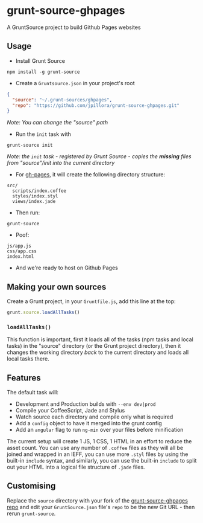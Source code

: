 grunt-source-ghpages
====================

A GruntSource project to build Github Pages websites

## Usage

* Install Grunt Source

``` shell
npm install -g grunt-source
```

* Create a `Gruntsource.json` in your project's root

``` json
{
  "source": "~/.grunt-sources/ghpages",
  "repo": "https://github.com/jpillora/grunt-source-ghpages.git"
}
```
*Note: You can change the "source" path*

* Run the `init` task with

``` shell
grunt-source init
```
*Note: the `init` task - registered by Grunt Source - copies the **missing** files from "source"/init into the current directory*

* For [gh-pages](https://github.com/jpillora/grunt-source-ghpages/tree/master/init), it will create the following directory structure:

``` shell
src/
  scripts/index.coffee
  styles/index.styl
  views/index.jade
```

* Then run:

``` shell
grunt-source
```

* Poof:

``` shell
js/app.js
css/app.css
index.html
```

* And we're ready to host on Github Pages

## Making your own sources

Create a Grunt project, in your `Gruntfile.js`, add this line at the top:

``` javascript
grunt.source.loadAllTasks()
```

### `loadAllTasks()`

This function is important, first it loads all of the tasks (npm tasks and local tasks) in the "source" directory (or the Grunt project directory), then it changes the working directory *back* to the current directory and loads all local tasks there. 

## Features

The default task will:

* Development and Production builds with `--env dev|prod`
* Compile your CoffeeScript, Jade and Stylus
* Watch source each directory and compile only what is required
* Add a `config` object to have it merged into the grunt config
* Add an `angular` flag to run `ng-min` over your files before minification 

The current setup will create 1 JS, 1 CSS, 1 HTML in an effort to reduce the asset count. You can use any number of `.coffee` files as they will all be joined and wrapped in an IEFF, you can use more `.styl` files by using the built-in `include` syntax, and similarly, you can use the built-in `include` to split out your HTML into a logical file structure of `.jade` files.

## Customising

Replace the `source` directory with your fork of the
[grunt-source-ghpages repo](https://github.com/jpillora/grunt-source-ghpages) and
edit your `GruntSource.json` file's `repo` to be the new Git URL - then rerun `grunt-source`.

